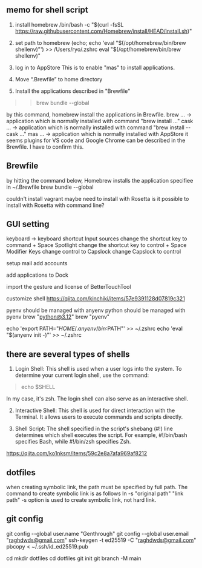 ## memo for shell script

1. install homebrew
/bin/bash -c "$(curl -fsSL https://raw.githubusercontent.com/Homebrew/install/HEAD/install.sh)"

2. set path to homebrew
(echo; echo 'eval "$(/opt/homebrew/bin/brew shellenv)"') >> /Users/ryo/.zshrc
eval "$(/opt/homebrew/bin/brew shellenv)"

3. log in to AppStore
This is to enable "mas" to install applications.

4. Move “.Brewfile” to home directory

5. Install the applications described in "Brewfile"
>> brew bundle --global

by this command, homebrew install the applications in Brewfile.
brew ... -> application which is normally installed with command "brew install ..."
cask ... -> application which is normally installed with command "brew install --cask ..."
mas ... -> application which is normally installed with AppStore
it seems plugins for VS code and Google Chrome can be described in the Brewfile.
I have to confirm this.



## Brewfile
by hitting the command below, Homebrew installs the application specifiee in ~/.Brewfile
brew bundle --global

couldn't install vagrant
maybe need to install with Rosetta
is it possible to install with Rosetta with command line?

## GUI setting
keyboard -> keyboard shortcut
 Input sources
  change the shortcut key to command + Space
 Spotlight
  change the shortcut key to control + Space
 Modifier Keys
  change control to Capslock
  change Capslock to control


setup mail
add accounts

add applications to Dock

import the gesture and license of BetterTouchTool

customize shell
https://qiita.com/kinchiki/items/57e9391128d07819c321


pyenv should be managed with anyenv
python should be managed with pyenv
brew "python@3.12"
brew "pyenv"

echo 'export PATH="$HOME/.anyenv/bin:$PATH"' >> ~/.zshrc
echo 'eval "$(anyenv init -)"' >> ~/.zshrc


## there are several types of shells

1. Login Shell:
This shell is used when a user logs into the system.
To determine your current login shell, use the command:
> echo $SHELL

In my case, it's zsh.
The login shell can also serve as an interactive shell.

2. Interactive Shell:
This shell is used for direct interaction with the Terminal.
It allows users to execute commands and scripts directly.

3. Shell Script:
The shell specified in the script's shebang (#!) line determines which shell executes the script.
For example, #!/bin/bash specifies Bash, while #!/bin/zsh specifies Zsh.

https://qiita.com/ko1nksm/items/59c2e8a7afa969af8212


## dotfiles
when creating symbolic link, the path must be specified by full path.
The command to create symbolic link is as follows
ln -s "original path" "link path"
-s option is used to create symbolic link, not hard link.




## git config
git config --global user.name "Genthrough"
git config --global user.email "raghdwds@gmail.com"
ssh-keygen -t ed25519 -C "raghdwds@gmail.com"
pbcopy < ~/.ssh/id_ed25519.pub 

cd
mkdir dotfiles
cd dotfiles
git init
git branch -M main

